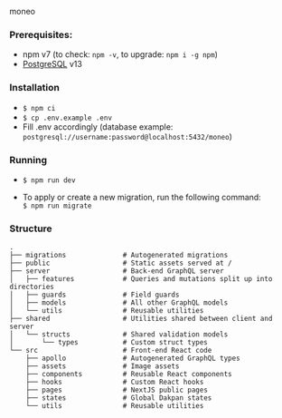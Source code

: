 moneo

### Prerequisites: 
- npm v7 (to check: `npm -v`, to upgrade: `npm i -g npm`)
- [PostgreSQL](https://www.postgresql.org/) v13

### Installation
- `$ npm ci`
- `$ cp .env.example .env`
- Fill .env accordingly (database example: `postgresql://username:password@localhost:5432/moneo`)

### Running
- `$ npm run dev`

- To apply or create a new migration, run the following command:  
  `$ npm run migrate`

### Structure
```
.
├── migrations              # Autogenerated migrations
├── public                  # Static assets served at /
├── server                  # Back-end GraphQL server
│   ├── features            # Queries and mutations split up into directories
│   ├── guards              # Field guards
│   ├── models              # All other GraphQL models
│   └── utils               # Reusable utilities
├── shared                  # Utilities shared between client and server
│   └── structs             # Shared validation models
│       └── types           # Custom struct types
└── src                     # Front-end React code
    ├── apollo              # Autogenerated GraphQL types
    ├── assets              # Image assets
    ├── components          # Reusable React components
    ├── hooks               # Custom React hooks
    ├── pages               # NextJS public pages
    ├── states              # Global Dakpan states
    └── utils               # Reusable utilities
```
